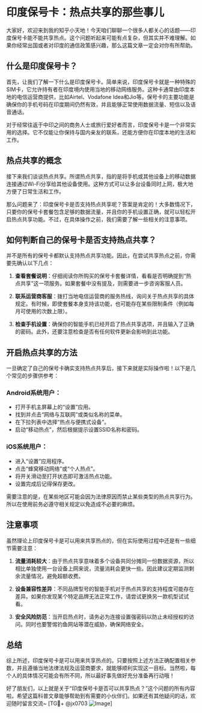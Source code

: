 # 印度保号卡：热点共享的那些事儿

大家好，欢迎来到我的知乎小天地！今天咱们聊聊一个很多人都关心的话题——印度保号卡能不能共享热点。这个问题听起来可能有点复杂，但其实并不难理解。如果你经常出国或者对印度的通信政策感兴趣，那么这篇文章一定会对你有所帮助。

## 什么是印度保号卡？

首先，让我们了解一下什么是印度保号卡。简单来说，印度保号卡就是一种特殊的SIM卡，它允许持有者在印度境内使用当地的移动网络服务。这种卡通常由印度本地的电信运营商提供，比如Airtel、Vodafone Idea和Jio等。保号卡的主要功能是确保你的手机号码在印度期间仍然有效，并且能够正常使用数据流量、短信以及语音通话。

对于经常往返于中印之间的商务人士或旅行爱好者而言，印度保号卡是一个非常实用的选择。它不仅能让你保持与国内亲友的联系，还能方便你在印度本地的生活和工作。

## 热点共享的概念

接下来我们谈谈热点共享。所谓热点共享，指的是将手机或其他设备上的移动数据连接通过Wi-Fi分享给其他设备使用。这种方式可以让多台设备同时上网，极大地方便了日常生活和工作。

那么问题来了：印度保号卡是否支持热点共享呢？答案是肯定的！大多数情况下，只要你的保号卡套餐包含足够的数据流量，并且你的手机设置正确，就可以轻松开启热点共享功能。不过，在具体操作之前，我们需要了解一些相关的注意事项。

## 如何判断自己的保号卡是否支持热点共享？

并不是所有的保号卡都默认支持热点共享功能。因此，在尝试共享热点之前，你需要先确认以下几点：

1. **查看套餐说明**：仔细阅读你所购买的保号卡套餐详情，看看是否明确提到“热点共享”这一项服务。如果套餐中没有提及，则需要进一步咨询客服人员。
   
2. **联系运营商客服**：拨打当地电信运营商的服务热线，询问关于热点共享的具体规定。有时候，即使套餐本身支持该功能，也可能存在某些限制条件（例如每月可使用的次数上限）。

3. **检查手机设置**：确保你的智能手机已经开启了热点共享选项，并且输入了正确的密码。此外，还要注意检查是否有任何软件更新会影响到此功能。

## 开启热点共享的方法

一旦确定了自己的保号卡确实支持热点共享后，接下来就是实际操作啦！以下是几个常见的步骤供参考：

### Android系统用户：
- 打开手机主屏幕上的“设置”应用。
- 找到并点击“网络与互联网”或类似名称的菜单。
- 在下拉列表中选择“热点与便携式设备”。
- 启动“移动热点”，然后根据提示设置SSID名称和密码。

### iOS系统用户：
- 进入“设置”应用程序。
- 点击“蜂窝移动网络”或“个人热点”。
- 将开关滑动至打开状态即可激活热点功能。
- 设置完成后记得保存更改。

需要注意的是，在某些地区可能会因为法律原因而禁止某些类型的热点共享行为。所以在使用前务必遵守相关规定以免造成不必要的麻烦。

## 注意事项

虽然理论上印度保号卡是可以用来共享热点的，但在实际使用过程中还是有一些细节需要注意：

1. **流量消耗较大**：由于热点共享意味着多个设备共同分摊同一份数据资源，所以相比单独使用一台设备上网来说，流量消耗会更快一些。因此建议定期监测剩余流量情况，避免超额收费。

2. **设备兼容性差异**：不同品牌型号的智能手机对于热点共享的支持程度可能存在差异。如果你发现某个特定品牌无法正常工作，请尝试更换另一款机型试试看。

3. **安全风险防范**：当开启热点时，请务必为连接设置强密码以防止未经授权的访问。同时也要警惕钓鱼网站等潜在威胁，确保网络安全。

## 总结

综上所述，印度保号卡是可以用来共享热点的。只要按照上述方法正确配置相关参数，并且遵循当地法律法规及运营商要求，就能够顺利实现这一目标。当然啦，每个人的具体情况可能会有所不同，所以最好事先做好充分准备再行动哦！

好了朋友们，以上就是关于“印度保号卡是否可以共享热点？”这个问题的所有内容啦。希望这篇科普文章能够帮助到有需要的小伙伴们。如果还有其他疑问的话，欢迎随时留言交流~ [TG💪+ @jx0703 ![Image](https://github.com/user-attachments/assets/dbca1d08-cadb-493c-b0ec-ad6f7a83f270)]